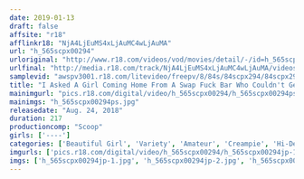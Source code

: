 ```yaml
---
date: 2019-01-13
draft: false
affsite: "r18"
afflinkr18: "NjA4LjEuMS4xLjAuMC4wLjAuMA"
url: "h_565scpx00294"
urloriginal: "http://www.r18.com/videos/vod/movies/detail/-/id=h_565scpx00294"
urlfinal: "http://media.r18.com/track/NjA4LjEuMS4xLjAuMC4wLjAuMA/videos/vod/movies/detail/-/id=h_565scpx00294"
samplevid: "awspv3001.r18.com/litevideo/freepv/8/84s/84scpx294/84scpx294_dmb_w.mp4"
title: "I Asked A Girl Coming Home From A Swap Fuck Bar Who Couldn't Get Lucky About A Personal Matter While Showing Her My Rock Hard Huge Cock"
mainimgurl: "pics.r18.com/digital/video/h_565scpx00294/h_565scpx00294ps.jpg"
mainimgs: "h_565scpx00294ps.jpg"
releasedate: "Aug. 24, 2018"
duration: 217
productioncomp: "Scoop"
girls: ['----']
categories: ['Beautiful Girl', 'Variety', 'Amateur', 'Creampie', 'Hi-Def']
imgurls: ['pics.r18.com/digital/video/h_565scpx00294/h_565scpx00294jp-1.jpg', 'pics.r18.com/digital/video/h_565scpx00294/h_565scpx00294jp-2.jpg', 'pics.r18.com/digital/video/h_565scpx00294/h_565scpx00294jp-3.jpg', 'pics.r18.com/digital/video/h_565scpx00294/h_565scpx00294jp-4.jpg', 'pics.r18.com/digital/video/h_565scpx00294/h_565scpx00294jp-5.jpg', 'pics.r18.com/digital/video/h_565scpx00294/h_565scpx00294jp-6.jpg', 'pics.r18.com/digital/video/h_565scpx00294/h_565scpx00294jp-7.jpg', 'pics.r18.com/digital/video/h_565scpx00294/h_565scpx00294jp-8.jpg', 'pics.r18.com/digital/video/h_565scpx00294/h_565scpx00294jp-9.jpg', 'pics.r18.com/digital/video/h_565scpx00294/h_565scpx00294jp-10.jpg', 'pics.r18.com/digital/video/h_565scpx00294/h_565scpx00294jp-11.jpg', 'pics.r18.com/digital/video/h_565scpx00294/h_565scpx00294jp-12.jpg', 'pics.r18.com/digital/video/h_565scpx00294/h_565scpx00294jp-13.jpg', 'pics.r18.com/digital/video/h_565scpx00294/h_565scpx00294jp-14.jpg', 'pics.r18.com/digital/video/h_565scpx00294/h_565scpx00294jp-15.jpg', 'pics.r18.com/digital/video/h_565scpx00294/h_565scpx00294jp-16.jpg', 'pics.r18.com/digital/video/h_565scpx00294/h_565scpx00294jp-17.jpg', 'pics.r18.com/digital/video/h_565scpx00294/h_565scpx00294jp-18.jpg', 'pics.r18.com/digital/video/h_565scpx00294/h_565scpx00294jp-19.jpg', 'pics.r18.com/digital/video/h_565scpx00294/h_565scpx00294jp-20.jpg']
imgs: ['h_565scpx00294jp-1.jpg', 'h_565scpx00294jp-2.jpg', 'h_565scpx00294jp-3.jpg', 'h_565scpx00294jp-4.jpg', 'h_565scpx00294jp-5.jpg', 'h_565scpx00294jp-6.jpg', 'h_565scpx00294jp-7.jpg', 'h_565scpx00294jp-8.jpg', 'h_565scpx00294jp-9.jpg', 'h_565scpx00294jp-10.jpg', 'h_565scpx00294jp-11.jpg', 'h_565scpx00294jp-12.jpg', 'h_565scpx00294jp-13.jpg', 'h_565scpx00294jp-14.jpg', 'h_565scpx00294jp-15.jpg', 'h_565scpx00294jp-16.jpg', 'h_565scpx00294jp-17.jpg', 'h_565scpx00294jp-18.jpg', 'h_565scpx00294jp-19.jpg', 'h_565scpx00294jp-20.jpg']
---
```

